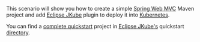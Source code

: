 This scenario will show you how to create a simple
[Spring Web MVC](https://docs.spring.io/spring-framework/docs/5.2.7.RELEASE/spring-framework-reference/web.html#spring-web)
Maven project and add [Eclipse JKube](https://github.com/eclipse/jkube) plugin to deploy it into
[Kubernetes](https://kubernetes.io).

You can find a [complete quickstart](https://github.com/eclipse/jkube/tree/master/quickstarts/maven/spring-boot)
project in [Eclipse JKube's](https://www.eclipse.org/jkube)
quickstart [directory](https://github.com/eclipse/jkube/tree/master/quickstarts/).